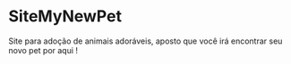 # SiteMyNewPet

Site para adoção de animais adoráveis, aposto que você irá encontrar seu novo pet por aqui !
